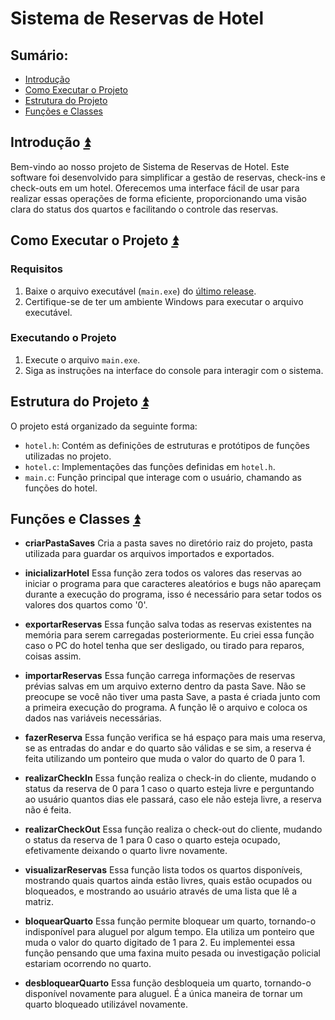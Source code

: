# Sistema de Reservas de Hotel

## Sumário:
- [Introdução](#introdução)
- [Como Executar o Projeto](#como-executar-o-projeto)
- [Estrutura do Projeto](#estrutura-do-projeto)
- [Funções e Classes](#funções-e-classes)

## Introdução <a name="introdução"></a><a href="#sumario">:arrow_double_up:</a>

Bem-vindo ao nosso projeto de Sistema de Reservas de Hotel. Este software foi desenvolvido para simplificar a gestão de reservas, check-ins e check-outs em um hotel. Oferecemos uma interface fácil de usar para realizar essas operações de forma eficiente, proporcionando uma visão clara do status dos quartos e facilitando o controle das reservas.

## Como Executar o Projeto <a name="como-executar-o-projeto"></a><a href="#sumario">:arrow_double_up:</a>

### Requisitos <a name="requisitos"></a>
1. Baixe o arquivo executável (`main.exe`) do [último release](https://github.com/CSeisOssos/Logica_de_programacao_C/releases/latest).
2. Certifique-se de ter um ambiente Windows para executar o arquivo executável.

### Executando o Projeto <a name="executando-o-projeto"></a>
1. Execute o arquivo `main.exe`.
2. Siga as instruções na interface do console para interagir com o sistema.

## Estrutura do Projeto <a name="estrutura-do-projeto"></a><a href="#sumario">:arrow_double_up:</a>
O projeto está organizado da seguinte forma:
- `hotel.h`: Contém as definições de estruturas e protótipos de funções utilizadas no projeto.
- `hotel.c`: Implementações das funções definidas em `hotel.h`.
- `main.c`: Função principal que interage com o usuário, chamando as funções do hotel.

## Funções e Classes <a name="funções-e-classes"></a><a href="#sumario">:arrow_double_up:</a>

- **criarPastaSaves** 
Cria a pasta saves no diretório raiz do projeto, pasta utilizada para guardar os arquivos importados e exportados.

- **inicializarHotel** 
Essa função zera todos os valores das reservas ao iniciar o programa para que caracteres aleatórios e bugs não apareçam durante a execução do programa, isso é necessário para setar todos os valores dos quartos como '0'.

- **exportarReservas** 
Essa função salva todas as reservas existentes na memória para serem carregadas posteriormente. Eu criei essa função caso o PC do hotel tenha que ser desligado, ou tirado para reparos, coisas assim.

- **importarReservas** 
Essa função carrega informações de reservas prévias salvas em um arquivo externo dentro da pasta Save. Não se preocupe se você não tiver uma pasta Save, a pasta é criada junto com a primeira execução do programa. A função lê o arquivo e coloca os dados nas variáveis necessárias.

- **fazerReserva** 
Essa função verifica se há espaço para mais uma reserva, se as entradas do andar e do quarto são válidas e se sim, a reserva é feita utilizando um ponteiro que muda o valor do quarto de 0 para 1.

- **realizarCheckIn** 
Essa função realiza o check-in do cliente, mudando o status da reserva de 0 para 1 caso o quarto esteja livre e perguntando ao usuário quantos dias ele passará, caso ele não esteja livre, a reserva não é feita.

- **realizarCheckOut** 
Essa função realiza o check-out do cliente, mudando o status da reserva de 1 para 0 caso o quarto esteja ocupado, efetivamente deixando o quarto livre novamente.

- **visualizarReservas** 
Essa função lista todos os quartos disponíveis, mostrando quais quartos ainda estão livres, quais estão ocupados ou bloqueados, e mostrando ao usuário através de uma lista que lê a matriz.

- **bloquearQuarto** 
Essa função permite bloquear um quarto, tornando-o indisponível para aluguel por algum tempo. Ela utiliza um ponteiro que muda o valor do quarto digitado de 1 para 2. Eu implementei essa função pensando que uma faxina muito pesada ou investigação policial estariam ocorrendo no quarto.

- **desbloquearQuarto** 
Essa função desbloqueia um quarto, tornando-o disponível novamente para aluguel. É a única maneira de tornar um quarto bloqueado utilizável novamente.

